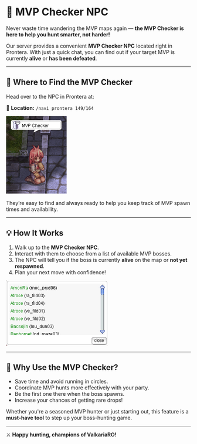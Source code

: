# 🧭 MVP Checker NPC

Never waste time wandering the MVP maps again — **the MVP Checker is here to help you hunt smarter, not harder!**

Our server provides a convenient **MVP Checker NPC** located right in Prontera. With just a quick chat, you can find out if your target MVP is currently **alive** or **has been defeated**.

---

## 📍 Where to Find the MVP Checker

Head over to the NPC in Prontera at:

📌 **Location:** `/navi prontera 149/164`

![MVP Checker](assets/npc/mvp-checker.png)

They’re easy to find and always ready to help you keep track of MVP spawn times and availability.

---

## 💡 How It Works

1. Walk up to the **MVP Checker NPC**.
2. Interact with them to choose from a list of available MVP bosses.
3. The NPC will tell you if the boss is currently **alive** on the map or **not yet respawned**.
4. Plan your next move with confidence!

![MVP Checker Windows](assets/npc/mvp-checker-windows.png)


---

## 🎯 Why Use the MVP Checker?

- Save time and avoid running in circles.
- Coordinate MVP hunts more effectively with your party.
- Be the first one there when the boss spawns.
- Increase your chances of getting rare drops!

Whether you're a seasoned MVP hunter or just starting out, this feature is a **must-have tool** to step up your boss-hunting game.

---

⚔️ **Happy hunting, champions of ValkariaRO!**
